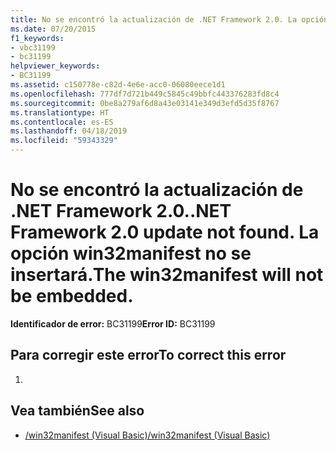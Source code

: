 ```yaml
---
title: No se encontró la actualización de .NET Framework 2.0. La opción win32manifest no se insertará.
ms.date: 07/20/2015
f1_keywords:
- vbc31199
- bc31199
helpviewer_keywords:
- BC31199
ms.assetid: c150778e-c82d-4e6e-acc0-06080eece1d1
ms.openlocfilehash: 777df7d721b449c5845c49bbfc443376283fd8c4
ms.sourcegitcommit: 0be8a279af6d8a43e03141e349d3efd5d35f8767
ms.translationtype: HT
ms.contentlocale: es-ES
ms.lasthandoff: 04/18/2019
ms.locfileid: "59343329"
---
```

# <a name="net-framework-20-update-not-found-the-win32manifest-will-not-be-embedded"></a><span data-ttu-id="f8093-103">No se encontró la actualización de .NET Framework 2.0.</span><span class="sxs-lookup"><span data-stu-id="f8093-103">.NET Framework 2.0 update not found.</span></span> <span data-ttu-id="f8093-104">La opción win32manifest no se insertará.</span><span class="sxs-lookup"><span data-stu-id="f8093-104">The win32manifest will not be embedded.</span></span>
<span data-ttu-id="f8093-105">**Identificador de error:** BC31199</span><span class="sxs-lookup"><span data-stu-id="f8093-105">**Error ID:** BC31199</span></span>  
  
## <a name="to-correct-this-error"></a><span data-ttu-id="f8093-106">Para corregir este error</span><span class="sxs-lookup"><span data-stu-id="f8093-106">To correct this error</span></span>  
  
1. 
  
## <a name="see-also"></a><span data-ttu-id="f8093-107">Vea también</span><span class="sxs-lookup"><span data-stu-id="f8093-107">See also</span></span>

- [<span data-ttu-id="f8093-108">/win32manifest (Visual Basic)</span><span class="sxs-lookup"><span data-stu-id="f8093-108">/win32manifest (Visual Basic)</span></span>](../../visual-basic/reference/command-line-compiler/win32manifest.md)
